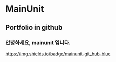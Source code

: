 # MainUnit

## Portfolio in github

### 안녕하세요, mainunit 입니다.
https://img.shields.io/badge/mainunit-git_hub-blue
